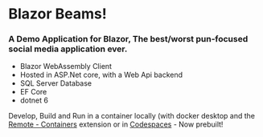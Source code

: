 # Blazor Beams!
### A Demo Application for Blazor, The best/worst pun-focused social media application ever. ###

- Blazor WebAssembly Client
- Hosted in ASP.Net core, with a Web Api backend
- SQL Server Database
- EF Core
- dotnet 6

Develop, Build and Run in a container locally (with docker desktop and the [Remote - Containers](https://marketplace.visualstudio.com/items?itemName=ms-vscode-remote.remote-containers) extension or in [Codespaces](https://github.com/features/codespaces) - Now prebuilt!
